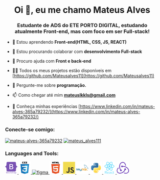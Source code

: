 <h1 align="center">Oi 👋, eu me chamo Mateus Alves</h1>
<h3 align="center">Estudante de ADS do ETE PORTO DIGITAL, estudando atualmente Front-end, mas com foco em ser Full-stack!</h3>

- 🌱 Estou aprendendo **Front-end(HTML, CSS, JS, REACT)**

- 👯 Estou procurando colaborar com **desenvolvimento Full-stack**

- 🤝 Procuro ajuda com **Front e back-end**

- 👨‍💻 Todos os meus projetos estão disponíveis em [https://github.com/Mateusalves11](https://github.com/Mateusalves11)

- 💬 Pergunte-me sobre **programação.**

- 📫 Como chegar até mim **mateuslkkls@gmail.com**

- 📄 Conheça minhas experiências [https://www.linkedin.com/in/mateus-alves-365a79232/](https://www.linkedin.com/in/mateus-alves-365a79232/)

<h3 align="left">Conecte-se comigo:</h3>
<p align="left">
<a href="https://linkedin.com/in/mateus-alves-365a79232" target="blank"><img align="center" src="https://raw.githubusercontent.com/rahuldkjain/github-profile-readme-generator/master/src/images/icons/Social/linked-in-alt.svg" alt="mateus-alves-365a79232" height="30" width="40" /></a>
<a href="https://instagram.com/mateus_alves111" target="blank"><img align="center" src="https://raw.githubusercontent.com/rahuldkjain/github-profile-readme-generator/master/src/images/icons/Social/instagram.svg" alt="mateus_alves111" height="30" width="40" /></a>
</p>

<h3 align="left">Languages and Tools:</h3>
<p align="left"> <a href="https://getbootstrap.com" target="_blank" rel="noreferrer"> <img src="https://raw.githubusercontent.com/devicons/devicon/master/icons/bootstrap/bootstrap-plain-wordmark.svg" alt="bootstrap" width="40" height="40"/> </a> <a href="https://www.w3schools.com/css/" target="_blank" rel="noreferrer"> <img src="https://raw.githubusercontent.com/devicons/devicon/master/icons/css3/css3-original-wordmark.svg" alt="css3" width="40" height="40"/> </a> <a href="https://www.figma.com/" target="_blank" rel="noreferrer"> <img src="https://www.vectorlogo.zone/logos/figma/figma-icon.svg" alt="figma" width="40" height="40"/> </a> <a href="https://www.w3.org/html/" target="_blank" rel="noreferrer"> <img src="https://raw.githubusercontent.com/devicons/devicon/master/icons/html5/html5-original-wordmark.svg" alt="html5" width="40" height="40"/> </a> <a href="https://developer.mozilla.org/en-US/docs/Web/JavaScript" target="_blank" rel="noreferrer"> <img src="https://raw.githubusercontent.com/devicons/devicon/master/icons/javascript/javascript-original.svg" alt="javascript" width="40" height="40"/> </a> <a href="https://www.mysql.com/" target="_blank" rel="noreferrer"> <img src="https://raw.githubusercontent.com/devicons/devicon/master/icons/mysql/mysql-original-wordmark.svg" alt="mysql" width="40" height="40"/> </a> <a href="https://www.python.org" target="_blank" rel="noreferrer"> <img src="https://raw.githubusercontent.com/devicons/devicon/master/icons/python/python-original.svg" alt="python" width="40" height="40"/> </a> <a href="https://reactjs.org/" target="_blank" rel="noreferrer"> <img src="https://raw.githubusercontent.com/devicons/devicon/master/icons/react/react-original-wordmark.svg" alt="react" width="40" height="40"/> </a> <a href="https://redux.js.org" target="_blank" rel="noreferrer"> <img src="https://raw.githubusercontent.com/devicons/devicon/master/icons/redux/redux-original.svg" alt="redux" width="40" height="40"/> </a> </p>


